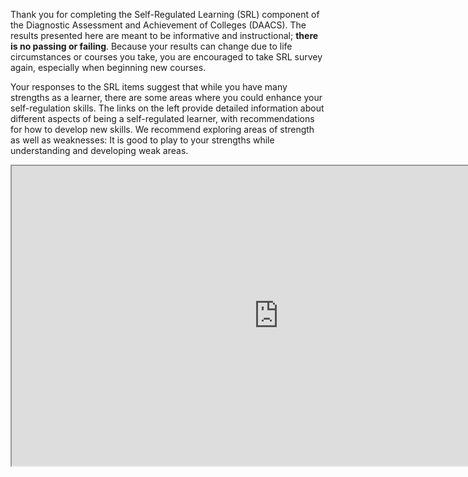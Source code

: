 Thank you for completing the Self-Regulated Learning (SRL) component of the Diagnostic Assessment and Achievement of Colleges (DAACS). The results presented here are meant to be informative and instructional; **there is no passing or failing**. Because your results can change due to life circumstances or courses you take, you are encouraged to take SRL survey again, especially when beginning new courses.

Your responses to the SRL items suggest that while you have many strengths as a learner, there are some areas where you could enhance your self-regulation skills. The links on the left provide detailed information about different aspects of being a self-regulated learner, with recommendations for how to develop new skills. We recommend exploring areas of strength as well as weaknesses: It is good to play to your strengths while understanding and developing weak areas. 

<div class="embed-responsive embed-responsive-16by9"><iframe width="853" height="480" src="https://www.youtube.com/embed/U2Yt0fOLyuw?list=PLz6X7eB9XUp3fUcvexy8n9mAok2LWKtpl"></iframe></div>

